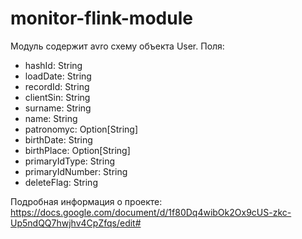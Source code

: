 # monitor-flink-module
Модуль содержит avro схему объекта User.
Поля:
<ul>
  <li>hashId: String</li>
  <li>loadDate: String</li>
  <li>recordId: String</li>
  <li>clientSin: String</li>
  <li>surname: String</li>
  <li>name: String</li>
  <li>patronomyc: Option[String]</li>
  <li>birthDate: String</li>
  <li>birthPlace: Option[String]</li>
  <li>primaryIdType: String</li>
  <li>primaryIdNumber: String</li>
  <li>deleteFlag: String</li>
</ul>

Подробная информация о проекте: https://docs.google.com/document/d/1f80Dq4wibOk2Ox9cUS-zkc-Up5ndQQ7hwjhv4CpZfqs/edit#

